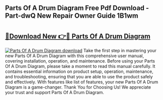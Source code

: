 ## Parts Of A Drum Diagram Free Pdf Download - Part-dwQ New Repair Owner Guide 1B1wm

# <h2><a href="http://dfmdova.blite.top/?on=Parts+Of+A+Drum+Diagram">🔗Download New 👉🔴 Parts Of A Drum Diagram</a></h2>

[![Parts Of A Drum Diagram download](https://i.imgur.com/lujVjoI.png)](http://dfmdova.blite.top/?on=Parts+Of+A+Drum+Diagram)
Take the first step in mastering your new Parts Of A Drum Diagram with this comprehensive user manual, covering installation, operation, and maintenance. Before using your Parts Of A Drum Diagram, please take a moment to read this manual carefully. It contains essential information on product setup, operation, maintenance, and troubleshooting, ensuring that you are able to use the product safely and effectively. With features like list of features, your new Parts Of A Drum Diagram is a game-changer. Thank You for Choosing Us! We appreciate your trust and support Parts Of A Drum Diagram.
